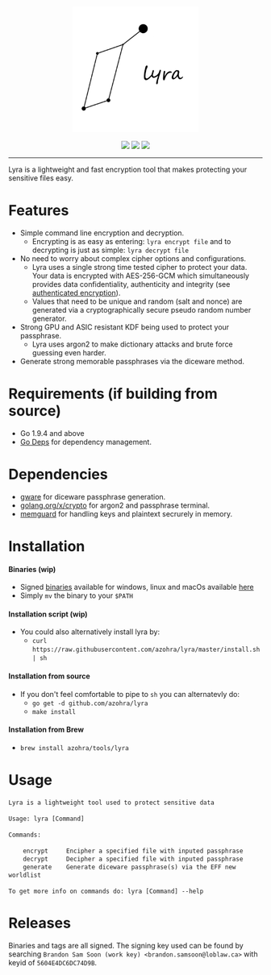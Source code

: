 <p align="center">
  <img src="https://raw.githubusercontent.com/azohra/lyra/master/docs/assets/logo.png" height="250" width="250" />
  <p align="center">
    <a href="https://travis-ci.org/azohra/lyra"><img src="https://travis-ci.org/azohra/lyra.svg?branch=master"></a>
    <a href="https://goreportcard.com/report/github.com/azohra/lyra"><img src="https://goreportcard.com/badge/github.com/azohra/lyra"></a>
    <a href="https://github.com/azohra/lyra/blob/master/LICENSE"><img src="https://img.shields.io/badge/License-BSD%203--Clause-blue.svg"></a>
  </p>
</p>

---
Lyra is a lightweight and fast encryption tool that makes protecting your sensitive files easy. 

# Features
* Simple command line encryption and decryption. 
  * Encrypting is as easy as entering: `lyra encrypt file` and to decrypting is just as simple: `lyra decrypt file`
* No need to worry about complex cipher options and configurations.
  * Lyra uses a single strong time tested cipher to protect your data. Your data is encrypted with AES-256-GCM which simultaneously provides data confidentiality, authenticity and integrity (see [authenticated encryption](https://en.wikipedia.org/wiki/Authenticated_encryption)).
  * Values that need to be unique and random (salt and nonce) are generated via a cryptographically secure pseudo random number generator.
* Strong GPU and ASIC resistant KDF being used to protect your passphrase.
  * Lyra uses argon2 to make dictionary attacks and brute force guessing even harder.
* Generate strong memorable passphrases via the diceware method.

# Requirements (if building from source)
* Go 1.9.4 and above
* [Go Deps](https://golang.github.io/dep/) for dependency management.

# Dependencies
* [gware](https://github.com/brsmsn/gware) for diceware passphrase generation.
* [golang.org/x/crypto](https://github.com/golang/crypto) for argon2 and passphrase terminal.
* [memguard](https://github.com/awnumar/memguard) for handling keys and plaintext secrurely in memory.

# Installation
#### Binaries (wip)
* Signed [binaries](#releases) available for windows, linux and macOs available [here](https://github.com/azohra/lyra/releases)
* Simply `mv` the binary to your `$PATH`
#### Installation script (wip)
* You could also alternatively install lyra by: 
  * `curl https://raw.githubusercontent.com/azohra/lyra/master/install.sh | sh`
#### Installation from source
* If you don't feel comfortable to pipe to `sh` you can alternatevly do:
  * `go get -d github.com/azohra/lyra`
  * `make install`
#### Installation from Brew
* `brew install azohra/tools/lyra`

# Usage
```
Lyra is a lightweight tool used to protect sensitive data

Usage: lyra [Command]

Commands:

	encrypt		Encipher a specified file with inputed passphrase
	decrypt		Decipher a specified file with inputed passphrase
	generate	Generate diceware passphrase(s) via the EFF new worldlist
		
To get more info on commands do: lyra [Command] --help
```

# Releases
Binaries and tags are all signed. The signing key used can be found by searching `Brandon Sam Soon (work key) <brandon.samsoon@loblaw.ca>` with keyid of `5604E4DC6DC74D9B`.
